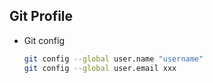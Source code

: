 ## Git Profile

- Git config <br/>
	```bash
	git config --global user.name "username"
	git config --global user.email xxx
	```
	
	
